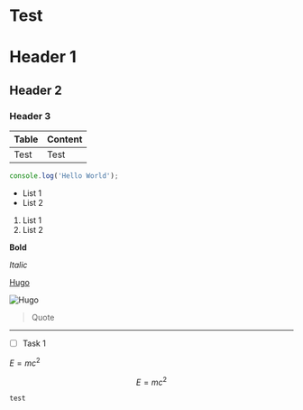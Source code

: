 # Test

# Header 1

## Header 2

### Header 3

| Table | Content |
|-------|---------|
| Test  | Test    |

```typescript
console.log('Hello World');
```

- List 1
- List 2

1. List 1
2. List 2

**Bold**

*Italic*

[Hugo](https://1chooo.com)

![Hugo](https://miro.medium.com/v2/resize:fit:1400/format:webp/1*I6ElD-AdcBFYeUTIKV7SVg.jpeg)

> Quote

---

- [ ] Task 1

$E = mc^2$

$$E = mc^2$$

`test`

[^1]: Footnote 1
[^2]: Footnote 2
    ```ts
    console.log('Hello World');
    ```

